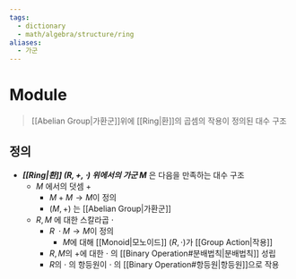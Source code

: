 ```yaml
---
tags:
  - dictionary
  - math/algebra/structure/ring
aliases:
  - 가군
---
```

# Module
> [[Abelian Group|가환군]]위에 [[Ring|환]]의 곱셈의 작용이 정의된 대수 구조
## 정의 
+ ***[[Ring|환]] $(R, +, \cdot)$ 위에서의 가군 $M$*** 은 다음을 만족하는 대수 구조
	+ $M$ 에서의 덧셈 $+$  
		+ $M+M \to M$이 정의
		+ $(M, +)$ 는 [[Abelian Group|가환군]]
	+ $R, M$ 에 대한 스칼라곱 $\cdot$
		+ $R\;\cdot M \to M$이 정의
			+ $M$에 대해 [[Monoid|모노이드]] $(R, \cdot)$가 [[Group Action|작용]] 
		+ $R, M$의 $+$에 대한 $\cdot$ 의 [[Binary Operation#분배법칙|분배법칙]] 성립
		+ $R$의 $\cdot$ 의 항등원이 $\cdot$ 의 [[Binary Operation#항등원|항등원]]으로 작용 